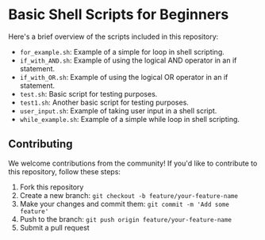 # Basic Shell Scripts for Beginners

Here's a brief overview of the scripts included in this repository:

- `for_example.sh`: Example of a simple for loop in shell scripting.
- `if_with_AND.sh`: Example of using the logical AND operator in an if statement.
- `if_with_OR.sh`: Example of using the logical OR operator in an if statement.
- `test.sh`: Basic script for testing purposes.
- `test1.sh`: Another basic script for testing purposes.
- `user_input.sh`: Example of taking user input in a shell script.
- `while_example.sh`: Example of a simple while loop in shell scripting.

## Contributing

We welcome contributions from the community! If you'd like to contribute to this repository, follow these steps:

1. Fork this repository
2. Create a new branch: `git checkout -b feature/your-feature-name`
3. Make your changes and commit them: `git commit -m 'Add some feature'`
4. Push to the branch: `git push origin feature/your-feature-name`
5. Submit a pull request
